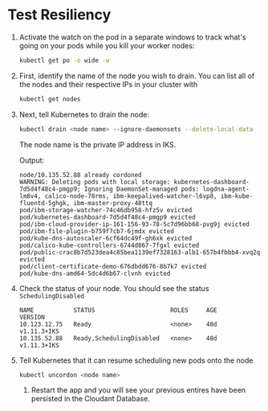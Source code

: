 # Test Resiliency

1. Activate the watch on the pod in a separate windows to track what's going on your pods while you kill your worker nodes:
    ```sh
    kubectl get po -o wide -w
    ```

1. First, identify the name of the node you wish to drain. You can list all of the nodes and their respective IPs in your cluster with
    ```sh
    kubectl get nodes
    ```

1. Next, tell Kubernetes to drain the node:
    ```sh
    kubectl drain <node name> --ignore-daemonsets --delete-local-data
    ```

     The node name is the private IP address in IKS. 

    Output:
    ```
    node/10.135.52.88 already cordoned
    WARNING: Deleting pods with local storage: kubernetes-dashboard-7d5d4f48c4-pmgp9; Ignoring DaemonSet-managed pods: logdna-agent-lm8v4, calico-node-78rms, ibm-keepalived-watcher-l6vp8, ibm-kube-fluentd-5ghgk, ibm-master-proxy-48ttq
    pod/ibm-storage-watcher-74c46db958-hfz5v evicted
    pod/kubernetes-dashboard-7d5d4f48c4-pmgp9 evicted
    pod/ibm-cloud-provider-ip-161-156-93-78-5c7d96bb68-pvg9j evicted
    pod/ibm-file-plugin-b759f7cb7-6jmdx evicted
    pod/kube-dns-autoscaler-6cf64dc49f-gh6xk evicted
    pod/calico-kube-controllers-6744d867-7fgxl evicted
    pod/public-crac8b7d523dea4c85bea1139ef7328163-alb1-657b4fbbb4-xvq2q evicted
    pod/client-certificate-demo-676dbdd676-8b7k7 evicted
    pod/kube-dns-amd64-5dc4d6b67-clvnh evicted
    ```

1. Check the status of your node. You should see the status `SchedulingDisabled`
    ```
    NAME           STATUS                     ROLES     AGE       VERSION
    10.123.12.75   Ready                      <none>    48d       v1.11.3+IKS
    10.135.52.88   Ready,SchedulingDisabled   <none>    48d       v1.11.3+IKS
    ```

1. Tell Kubernetes that it can resume scheduling new pods onto the node
    ```sh
    kubectl uncordon <node name>
    ```

    1. Restart the app and you will see your previous entires have been persisted in the Cloudant Database.
    ```